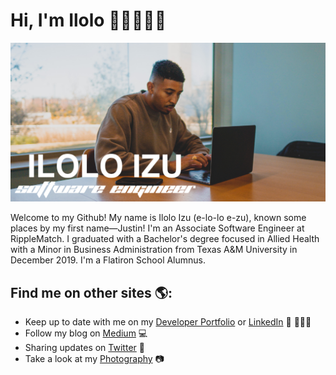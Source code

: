# Hi, I'm Ilolo 👋🏾👨🏾‍💻

<img src="./iloloGithub.png">

Welcome to my Github! My name is Ilolo Izu (e-lo-lo e-zu), known some places by my first name—Justin! I'm an Associate Software Engineer at RippleMatch. I graduated with a Bachelor's degree focused in Allied Health with a Minor in Business Administration from Texas A&M University in December 2019. I'm a Flatiron School Alumnus.

## Find me on other sites 🌎:

- Keep up to date with me on my <a href="https://iloloizu.netlify.app/">Developer Portfolio</a> or <a href="https://www.linkedin.com/in/ilolo-izu/">LinkedIn</a> 💼 👨🏾‍💻
- Follow my blog on <a href="https://ilolo.medium.com/"> Medium</a> 💻
- Sharing updates on <a href="https://twitter.com/iloloizu">Twitter</a> 🐥
- Take a look at my <a href="https://www.iloloizu.com">Photography</a> 📷
